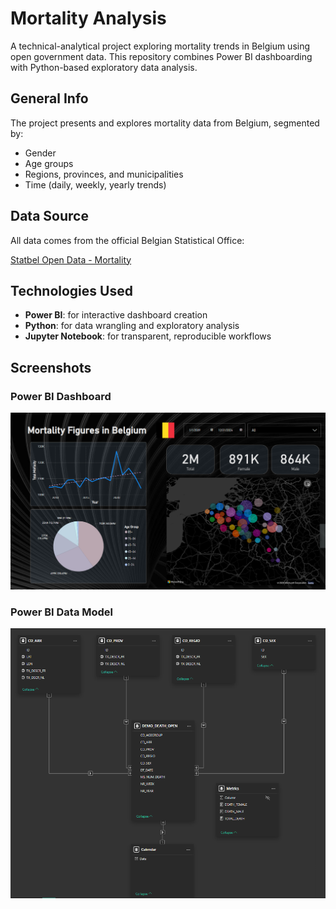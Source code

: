 # Mortality Analysis

A technical-analytical project exploring mortality trends in Belgium using open government data. This repository combines Power BI dashboarding with Python-based exploratory data analysis.


## General Info

The project presents and explores mortality data from Belgium, segmented by:
- Gender
- Age groups
- Regions, provinces, and municipalities
- Time (daily, weekly, yearly trends)


## Data Source

All data comes from the official Belgian Statistical Office:

[Statbel Open Data - Mortality](https://statbel.fgov.be/en/open-data/number-deaths-day-sex-district-age)

## Technologies Used

- **Power BI**: for interactive dashboard creation
- **Python**: for data wrangling and exploratory analysis
- **Jupyter Notebook**: for transparent, reproducible workflows

## Screenshots

### Power BI Dashboard
![Dashboard](powerbi/screenshots/dashboard_view.png)

### Power BI Data Model
![Data Model](powerbi/screenshots/data_model_view.png)